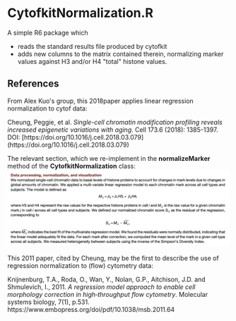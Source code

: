 # CytofkitNormalization.R

A simple R6 package which
 
  - reads the standard results file produced by cytofkit
  - adds new columns to the matrix contained therein, normalizing
    marker values against H3 and/or H4 "total" histone values.
    
## References

From Alex Kuo's group, this 2018paper applies linear regression
normalization to cytof data:
<p>
Cheung, Peggie, et al. <i>Single-cell chromatin modification profiling reveals increased 
epigenetic variations with aging</i>. Cell 173.6 (2018): 1385-1397. 
<br>
DOI: [https://doi.org/10.1016/j.cell.2018.03.079](https://doi.org/10.1016/j.cell.2018.03.079)
<p>
The relevant section, which we re-implement in the
<b>normalizeMarker</b> method of the <b>CytofkitNormalization</b> class:
<img
src="https://github.com/paul-shannon/cytofkit-extensions/blob/main/docs/H3H4-regression-normalization-method.png" 
width=800>
<p>
This 2011 paper, cited by Cheung,  may be the first to describe the use of regression normalization to
(flow) cytometry data:
<p>
Knijnenburg, T.A., Roda, O., Wan, Y., Nolan, G.P., Aitchison, J.D. and
Shmulevich, I., 2011. <i>A regression model approach to enable cell
morphology correction in high‐throughput flow cytometry</i>. Molecular
systems biology, 7(1), p.531.
<br>
https://www.embopress.org/doi/pdf/10.1038/msb.2011.64

